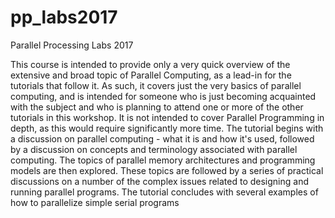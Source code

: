 # pp_labs2017
Parallel Processing Labs 2017

This course is intended to provide only a very quick overview of the extensive and broad topic of Parallel Computing, as a lead-in for the tutorials that follow it. As such, it covers just the very basics of parallel computing, and is intended for someone who is just becoming acquainted with the subject and who is planning to attend one or more of the other tutorials in this workshop. It is not intended to cover Parallel Programming in depth, as this would require significantly more time. The tutorial begins with a discussion on parallel computing - what it is and how it's used, followed by a discussion on concepts and terminology associated with parallel computing. The topics of parallel memory architectures and programming models are then explored. These topics are followed by a series of practical discussions on a number of the complex issues related to designing and running parallel programs. The tutorial concludes with several examples of how to parallelize simple serial programs
